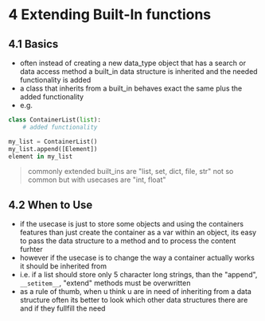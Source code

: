# 4 Extending Built-In functions
## 4.1 Basics
- often instead of creating a new data_type object that has a search or data access method a built_in data structure is inherited and the needed functionality is added
- a class that inherits from a built_in behaves exact the same plus the added functionality
- e.g.
````python
class ContainerList(list):
    # added functionality

my_list = ContainerList()
my_list.append([Element])
element in my_list
````
> commonly extended built_ins are "list, set, dict, file, str" not so common but with usecases are "int, float"

## 4.2 When to Use
- if the usecase is just to store some objects and using the containers features than just create the container as a var within an object, its easy to pass the data structure to a method and to process the content furhter
- however if the usecase is to change the way a container actually works it should be inherited from
- i.e. if a list should store only 5 character long strings, than the "append", ``__setitem__``, "extend" methods must be overwritten
- as a rule of thumb, when u think u are in need of inheriting from a data structure often its better to look which other data structures there are and if they fullfill the need
